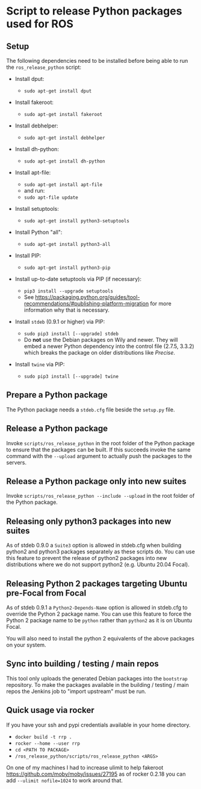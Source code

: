 Script to release Python packages used for ROS
==============================================

Setup
-----

The following dependencies need to be installed before being able to run the `ros_release_python` script:

 * Install dput:
   * `sudo apt-get install dput`
 * Install fakeroot:
   * `sudo apt-get install fakeroot`
 * Install debhelper:
   * `sudo apt-get install debhelper`
 * Install dh-python:
   * `sudo apt-get install dh-python`
 * Install apt-file:
   * `sudo apt-get install apt-file`
   * and run:
   * `sudo apt-file update`
 * Install setuptools:
   * `sudo apt-get install python3-setuptools`
 * Install Python "all":
   * `sudo apt-get install python3-all`
 * Install PIP:
   * `sudo apt-get install python3-pip`

 * Install up-to-date setuptools via PIP (if necessary):
   * `pip3 install --upgrade setuptools`
   * See https://packaging.python.org/guides/tool-recommendations/#publishing-platform-migration for more information why that is necessary.
 * Install `stdeb` (0.9.1 or higher) via PIP:
   * `sudo pip3 install [--upgrade] stdeb`
   * Do **not** use the Debian packages on Wily and newer.
     They will embed a newer Python dependency into the control file (2.7.5, 3.3.2) which breaks the package on older distributions like *Precise*.
 * Install `twine` via PIP:
   * `sudo pip3 install [--upgrade] twine`


Prepare a Python package
------------------------

The Python package needs a `stdeb.cfg` file beside the `setup.py` file.

Release a Python package
------------------------

Invoke `scripts/ros_release_python` in the root folder of the Python package to ensure that the packages can be built.
If this succeeds invoke the same command with the `--upload` argument to actually push the packages to the servers.

Release a Python package only into new suites
---------------------------------------------

Invoke `scripts/ros_release_python --include --upload` in the root folder of the Python package.

Releasing only python3 packages into new suites
-----------------------------------------------

As of stdeb 0.9.0 a `Suite3` option is allowed in stdeb.cfg when building python2 and python3 packages separately as these scripts do.
You can use this feature to prevent the release of python2 packages into new distributions where we do not support python2 (e.g. Ubuntu 20.04 Focal).

Releasing Python 2 packages targeting Ubuntu pre-Focal from Focal
-----------------------------------------------------------------

As of stdeb 0.9.1 a `Python2-Depends-Name` option is allowed in stdeb.cfg to override the Python 2 package name.
You can use this feature to force the Python 2 package name to be `python` rather than `python2` as it is on Ubuntu Focal.

You will also need to install the python 2 equivalents of the above packages on your system.

Sync into building / testing / main repos
-----------------------------------------

This tool only uploads the generated Debian packages into the `bootstrap` repository.
To make the packages available in the building / testing / main repos the Jenkins job to "import upstream" must be run.


Quick usage via rocker
----------------------

If you have your ssh and pypi credentials available in your home directory.

* `docker build -t rrp .`
* `rocker --home --user rrp`
* `cd <PATH TO PACKAGE>`
* `/ros_release_python/scripts/ros_release_python <ARGS>`


On one of my machines I had to increase ulimit to help fakeroot https://github.com/moby/moby/issues/27195 as of rocker 0.2.18 you can add `--ulimit nofile=1024` to work around that. 